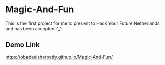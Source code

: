 # Magic-And-Fun
This is the first project for me to present to Hack Your Future Netherlands and has been accepted ^_^

## Demo Link
https://obadaelsharbatly.github.io/Magic-And-Fun/
